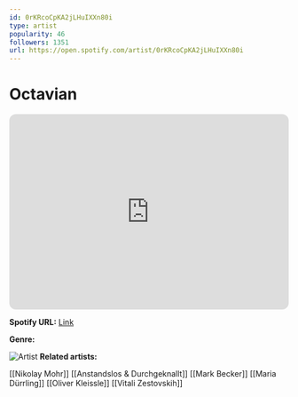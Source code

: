 ```yaml
---
id: 0rKRcoCpKA2jLHuIXXn80i
type: artist
popularity: 46
followers: 1351
url: https://open.spotify.com/artist/0rKRcoCpKA2jLHuIXXn80i
---
```

# Octavian

<iframe style="border-radius:12px" src="https://open.spotify.com/embed/artist/0rKRcoCpKA2jLHuIXXn80i" width="100%" height="352" frameBorder="0" allowfullscreen="" allow="autoplay; clipboard-write; encrypted-media; fullscreen; picture-in-picture" loading="lazy"></iframe>

**Spotify URL:** [Link](https://open.spotify.com/artist/0rKRcoCpKA2jLHuIXXn80i)

**Genre:** 

![Artist](https://i.scdn.co/image/ab6761610000e5ebd7c8ab6a4782f38ad58d121c)
**Related artists:**

[[Nikolay Mohr]]
[[Anstandslos & Durchgeknallt]]
[[Mark Becker]]
[[Maria Dürrling]]
[[Oliver Kleissle]]
[[Vitali Zestovskih]]
